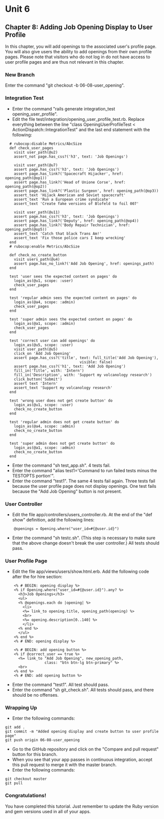 # Unit 6
## Chapter 8: Adding Job Opening Display to User Profile

In this chapter, you will add openings to the associated user's profile page.  You will also give users the ability to add openings from their own profile pages.  Please note that visitors who do not log in do not have access to user profile pages and are thus not relevant in this chapter.

### New Branch
Enter the command "git checkout -b 06-08-user_opening".

### Integration Test
* Enter the command "rails generate integration_test opening_user_profile".
* Edit the file test/integration/opening_user_profile_test.rb.  Replace everything between the line "class OpeningUserProfileTest < ActionDispatch::IntegrationTest" and the last end statement with the following:
```
  # rubocop:disable Metrics/AbcSize
  def check_user_pages
    visit user_path(@u2)
    assert_not page.has_css?('h3', text: 'Job Openings')

    visit user_path(@u7)
    assert page.has_css?('h3', text: 'Job Openings')
    assert page.has_link?('Spacecraft Hijacker', href: opening_path(@op1))
    assert page.has_link?('Head of Unione Corse', href: opening_path(@op2))
    assert page.has_link?('Plastic Surgeon', href: opening_path(@op3))
    assert_text 'Hijack American and Soviet spacecraft'
    assert_text 'Run a European crime syndicate'
    assert_text 'Create fake versions of Blofeld to foil 007'

    visit user_path(@u11)
    assert page.has_css?('h3', text: 'Job Openings')
    assert page.has_link?('Deputy', href: opening_path(@op4))
    assert page.has_link?('Body Repair Technician', href: opening_path(@op5))
    assert_text 'Catch that black Trans Am!'
    assert_text 'Fix those police cars I keep wrecking'
  end
  # rubocop:enable Metrics/AbcSize

  def check_no_create_button
    visit users_path(@u4)
    assert page.has_no_link?('Add Job Opening', href: openings_path)
  end

  test 'user sees the expected content on pages' do
    login_as(@u1, scope: :user)
    check_user_pages
  end

  test 'regular admin sees the expected content on pages' do
    login_as(@a4, scope: :admin)
    check_user_pages
  end

  test 'super admin sees the expected content on pages' do
    login_as(@a1, scope: :admin)
    check_user_pages
  end

  test 'correct user can add openings' do
    login_as(@u5, scope: :user)
    visit user_path(@u5)
    click_on 'Add Job Opening'
    assert page.has_css?('title', text: full_title('Add Job Opening'),
                                  visible: false)
    assert page.has_css?('h1', text: 'Add Job Opening')
    fill_in('Title', with: 'Intern')
    fill_in('Description', with: 'Support my volcanology research')
    click_button('Submit')
    assert text 'Intern'
    assert_text 'Support my volcanology research'
  end

  test 'wrong user does not get create button' do
    login_as(@u1, scope: :user)
    check_no_create_button
  end

  test 'regular admin does not get create button' do
    login_as(@a4, scope: :admin)
    check_no_create_button
  end

  test 'super admin does not get create button' do
    login_as(@a1, scope: :admin)
    check_no_create_button
  end
```
* Enter the command "sh test_app.sh".  4 tests fail.
* Enter the command "alias test1='Command to run failed tests minus the TESTOPTS portion'".
* Enter the command "test1".  The same 4 tests fail again.  Three tests fail because the user profile page does not display openings.  One test fails because the "Add Job Opening" button is not present.

### User Controller
* Edit the file app/controllers/users_controller.rb.  At the end of the "def show" definition, add the following lines:
```
    @openings = Opening.where("user_id=#{@user.id}")
```
* Enter the command "sh testc.sh".  (This step is necessary to make sure that the above change doesn't break the user controller.)  All tests should pass.


### User Profile Page
* Edit the file app/views/users/show.html.erb.  Add the following code after the for hire section:
```
    <% # BEGIN: opening display %>
    <% if Opening.where("user_id=#{@user.id}").any? %>
      <h3>Job Openings</h3>
      <ul>
      <% @openings.each do |opening| %>
        <li>
        <%= link_to opening.title, opening_path(opening) %>
        <br>
        <%= opening.description[0..140] %>
        </li>
      <% end %>
      </ul>
    <% end %>
    <% # END: opening display %>

    <% # BEGIN: add opening button %>
    <% if @correct_user == true %>
      <%= link_to "Add Job Opening", new_opening_path,
                  class: "btn btn-lg btn-primary" %>
      <br>
    <% end %>
    <% # END: add opening button %>
```
* Enter the command "test1".  All test should pass.
* Enter the command "sh git_check.sh".  All tests should pass, and there should be no offenses.


### Wrapping Up
* Enter the following commands:
```
git add .
git commit -m "Added opening display and create button to user profile page"
git push origin 06-08-user_opening
```
* Go to the GitHub repository and click on the "Compare and pull request" button for this branch.
* When you see that your app passes in continuous integration, accept this pull request to merge it with the master branch.
* Enter the following commands:
```
git checkout master
git pull
```

### Congratulations!

You have completed this tutorial.  Just remember to update the Ruby version and gem versions used in all of your apps.
